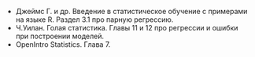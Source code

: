 * Джеймс Г. и др. Введение в статистическое обучение с примерами на языке R. Раздел 3.1 про парную регрессию.
* Ч.Уилан. Голая статистика. Главы 11 и 12 про регрессии и ошибки при построении моделей.
* OpenIntro Statistics. Глава 7.
